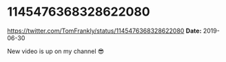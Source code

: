 # 1145476368328622080
https://twitter.com/TomFrankly/status/1145476368328622080
**Date:** 2019-06-30

New video is up on my channel 😎
